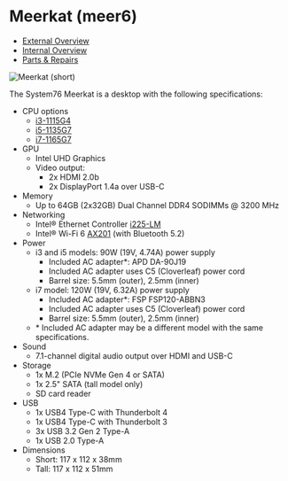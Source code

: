 # Meerkat (meer6)

- [External Overview](./external-overview.md)
- [Internal Overview](./internal-overview.md)
- [Parts & Repairs](./repairs.md)

![Meerkat (short)](./img/meer6.png)

The System76 Meerkat is a desktop with the following specifications:

- CPU options
    - [i3-1115G4](https://ark.intel.com/content/www/us/en/ark/products/208652/intel-core-i3-1115g4-processor-6m-cache-up-to-4-10-ghz.html)
    - [i5-1135G7](https://ark.intel.com/content/www/us/en/ark/products/208658/intel-core-i5-1135g7-processor-8m-cache-up-to-4-20-ghz.html)
    - [i7-1165G7](https://ark.intel.com/content/www/us/en/ark/products/208662/intel-core-i7-1165g7-processor-12m-cache-up-to-4-70-ghz.html)
- GPU
    - Intel UHD Graphics
    - Video output:
        - 2x HDMI 2.0b
        - 2x DisplayPort 1.4a over USB-C
- Memory
    - Up to 64GB (2x32GB) Dual Channel DDR4 SODIMMs @ 3200 MHz
- Networking
    - Intel® Ethernet Controller [i225-LM](https://ark.intel.com/content/www/us/en/ark/products/184675/intel-ethernet-controller-i225-lm.html)
    - Intel® Wi-Fi 6 [AX201](https://ark.intel.com/content/www/us/en/ark/products/130293/intel-wi-fi-6-ax201-gig.html) (with Bluetooth 5.2)
- Power
    - i3 and i5 models: 90W (19V, 4.74A) power supply
        - Included AC adapter*: APD DA-90J19
        - Included AC adapter uses C5 (Cloverleaf) power cord
        - Barrel size: 5.5mm (outer), 2.5mm (inner)
    - i7 model: 120W (19V, 6.32A) power supply
        - Included AC adapter*: FSP FSP120-ABBN3
        - Included AC adapter uses C5 (Cloverleaf) power cord
        - Barrel size: 5.5mm (outer), 2.5mm (inner)
    - \* Included AC adapter may be a different model with the same specifications.
- Sound
    - 7.1-channel digital audio output over HDMI and USB-C
- Storage
    - 1x M.2 (PCIe NVMe Gen 4 or SATA)
    - 1x 2.5" SATA (tall model only)
    - SD card reader
- USB
    - 1x USB4 Type-C with Thunderbolt 4
    - 1x USB4 Type-C with Thunderbolt 3
    - 3x USB 3.2 Gen 2 Type-A
    - 1x USB 2.0 Type-A
- Dimensions
    - Short: 117 x 112 x 38mm
    - Tall:  117 x 112 x 51mm
